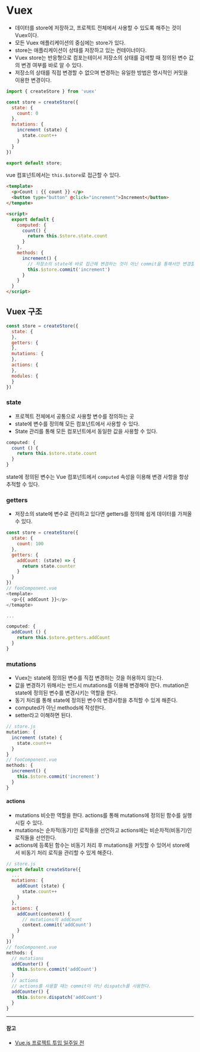 # Vuex

- 데이터를 store에 저장하고, 프로젝트 전체에서 사용할 수 있도록 해주는 것이 Vuex이다.
- 모든 Vuex 애플리케이션의 중심에는 store가 있다.
- store는 애플리케이션이 상태를 저장하고 있는 컨테이너이다.
- Vuex store는 반응형으로 컴포는테이서 저장소의 상태를 검색할 때 정의된 변수 값의 변경 여부를 바로 알 수 있다.
- 저장소의 상태를 직접 변경할 수 없으며 변경하는 유일한 방법은 명시적인 커밋을 이용한 변경이다.

```javascript
import { createStore } from 'vuex'

const store = createStore({
  state: {
    count: 0
  },
  mutations: {
    increment (state) {
      state.count++
    }
  }
})

export default store;
```

vue 컴포넌트에서는 `this.$store`로 접근할 수 있다.

```html
<template>
  <p>Count : {{ count }} </p>
  <button type="button" @click="increment">Increment</button>
</tempate>

<script>
  export default {
    computed: {
      count() {
        return this.$store.state.count
      }
    },
    methods: {
      increment() {
        // 저장소의 state에 바로 접근해 변경하는 것이 아닌 commit을 통해서만 변경할 수 있다.
        this.$store.commit('increment')
      }
    }
  }
</script>
```

## Vuex 구조

```javascript
const store = createStore({
  state: {
  },
  getters: {
  },
  mutations: {
  },
  actions: {
  },
  modules: {
  }
})
```

### state

- 프로젝트 전체에서 공통으로 사용할 변수를 정의하는 곳
- state에 변수를 정의해 모든 컴포넌트에서 사용할 수 있다.
- State 관리를 통해 모든 컴포넌트에서 동일한 값을 사용할 수 있다.

```js
computed: {
  count () {
    return this.$store.state.count
  }
}
```

state에 정의된 변수는 Vue 컴포넌트에서 `computed` 속성을 이용해 변경 사항을 항상 추적할 수 있다.

### getters

- 저장소의 state에 변수로 관리하고 있다면 getters를 정의해 쉽게 데이터를 가져올 수 있다.

```js
const store = createStore({
  state: {
    count: 100
  },
  getters: {
    addCount: (state) => {
      return state.counter
    }
  }
})
// fooComponent.vue
<template>
  <p>{{ addCount }}</p>
</temapte>

...

computed: {
  addCount () {
    return this.$store.getters.addCount
  }
}
```

### mutations

- Vuex는 state에 정의된 변수를 직접 변경하는 것을 허용하지 않는다.
- 값을 변경하기 위해서는 반드시 mutations를 이용해 변경해야 한다. mutation은 state에 정의된 변수를 변경시키는 역할을 한다.
- 동기 처리를 통해 state에 정의된 변수의 변경사항을 추적할 수 있게 해준다.
- computed가 아닌 methods에 작성한다.
- setter라고 이해하면 된다.

```js
// store.js
mutation: {
  increment (state) {
    state.count++
  }
}
// fooComponent.vue
methods: {
  increment() {
    this.$store.commit('increment')
  }
}
```

#### actions

- mutations 비슷한 역할을 한다. actions를 통해 mutations에 정의된 함수를 실행 시킬 수 있다.
- mutations는 순차적(동기)인 로직들을 선언하고 actions에는 비순차적(비동기)인 로직들을 선언한다.
- actions에 등록된 함수는 비동기 처리 후 mutations을 커밋할 수 있어서 store에서 비동기 처리 로직을 관리할 수 있게 해준다.

```js
// store.js
export default createStore({
  ...
  mutations: {
    addCount (state) {
      state.count++
    }
  },
  actions: {
    addCount(contenxt) {
      // mutations의 addCount
      context.commit('addCount')
    }
  }
})
// fooComponent.vue
methods: {
  // mutations
  addCounter() {
    this.$store.commit('addCount')
  }
  // actions
  // actions를 사용할 때는 commit이 아닌 dispatch를 사용한다.
  addCounter() {
    this.$store.dispatch('addCount')
  }
}
```
---

#### 참고

- [Vue.js 프로젝트 투입 일주일 전](http://www.yes24.com/Product/Goods/101926719)
